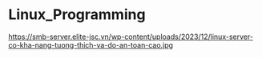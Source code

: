 # Linux_Programming
https://smb-server.elite-jsc.vn/wp-content/uploads/2023/12/linux-server-co-kha-nang-tuong-thich-va-do-an-toan-cao.jpg

